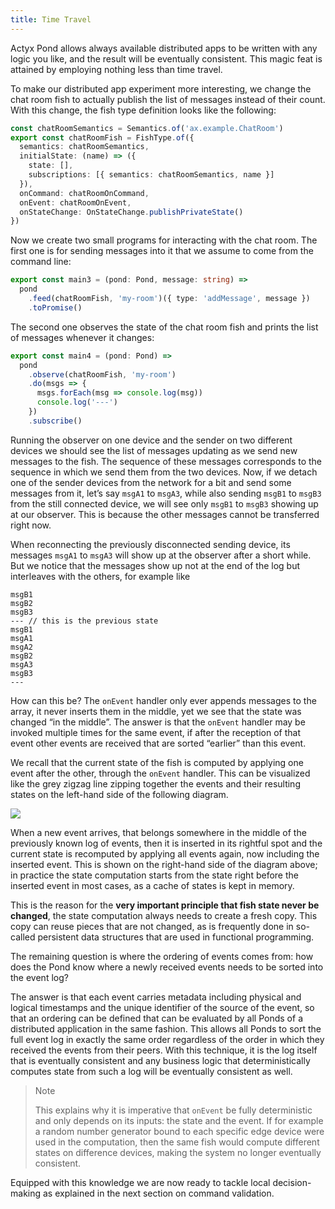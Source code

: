 ```yaml
---
title: Time Travel
---
```


Actyx Pond allows always available distributed apps to be written with any logic you like, and the result will be eventually consistent.
This magic feat is attained by employing nothing less than time travel.

To make our distributed app experiment more interesting, we change the chat room fish to actually publish the list of messages instead of their count.
With this change, the fish type definition looks like the following:

```typescript
const chatRoomSemantics = Semantics.of('ax.example.ChatRoom')
export const chatRoomFish = FishType.of({
  semantics: chatRoomSemantics,
  initialState: (name) => ({
    state: [],
    subscriptions: [{ semantics: chatRoomSemantics, name }]
  }),
  onCommand: chatRoomOnCommand,
  onEvent: chatRoomOnEvent,
  onStateChange: OnStateChange.publishPrivateState()
})
```

Now we create two small programs for interacting with the chat room.
The first one is for sending messages into it that we assume to come from the command line:

```typescript
export const main3 = (pond: Pond, message: string) =>
  pond
    .feed(chatRoomFish, 'my-room')({ type: 'addMessage', message })
    .toPromise()
```

The second one observes the state of the chat room fish and prints the list of messages whenever it changes:

```typescript
export const main4 = (pond: Pond) =>
  pond
    .observe(chatRoomFish, 'my-room')
    .do(msgs => {
      msgs.forEach(msg => console.log(msg))
      console.log('---')
    })
    .subscribe()
```

Running the observer on one device and the sender on two different devices we should see the list of messages updating as we send new messages to the fish.
The sequence of these messages corresponds to the sequence in which we send them from the two devices.
Now, if we detach one of the sender devices from the network for a bit and send some messages from it, let’s say `msgA1` to `msgA3`, while also sending `msgB1` to `msgB3` from the still connected device, we will see only `msgB1` to `msgB3` showing up at our observer.
This is because the other messages cannot be transferred right now.

When reconnecting the previously disconnected sending device, its messages `msgA1` to `msgA3` will show up at the observer after a short while.
But we notice that the messages show up not at the end of the log but interleaves with the others, for example like

    msgB1
    msgB2
    msgB3
    --- // this is the previous state
    msgB1
    msgA1
    msgA2
    msgB2
    msgA3
    msgB3
    ---

How can this be?
The `onEvent` handler only ever appends messages to the array, it never inserts them in the middle, yet we see that the state was changed “in the middle”.
The answer is that the `onEvent` handler may be invoked multiple times for the same event, if after the reception of that event other events are received that are sorted “earlier” than this event.

We recall that the current state of the fish is computed by applying one event after the other, through the `onEvent` handler.
This can be visualized like the grey zigzag line zipping together the events and their resulting states on the left-hand side of the following diagram.

![](../images/time-travel.png)

When a new event arrives, that belongs somewhere in the middle of the previously known log of events, then it is inserted in its rightful spot and the current state is recomputed by applying all events again, now including the inserted event.
This is shown on the right-hand side of the diagram above; in practice the state computation starts from the state right before the inserted event in most cases, as a cache of states is kept in memory.

This is the reason for the **very important principle that fish state never be changed**, the state computation always needs to create a fresh copy.
This copy can reuse pieces that are not changed, as is frequently done in so-called persistent data structures that are used in functional programming.

The remaining question is where the ordering of events comes from: how does the Pond know where a newly received events needs to be sorted into the event log?

The answer is that each event carries metadata including physical and logical timestamps and the unique identifier of the source of the event, so that an ordering can be defined that can be evaluated by all Ponds of a distributed application in the same fashion.
This allows all Ponds to sort the full event log in exactly the same order regardless of the order in which they received the events from their peers.
With this technique, it is the log itself that is eventually consistent and any business logic that deterministically computes state from such a log will be eventually consistent as well.

> Note
>
> This explains why it is imperative that `onEvent` be fully deterministic and only depends on its inputs: the state and the event. If for example a random number generator bound to each specific edge device were used in the computation, then the same fish would compute different states on difference devices, making the system no longer eventually consistent.

Equipped with this knowledge we are now ready to tackle local decision-making as explained in the next section on command validation.
